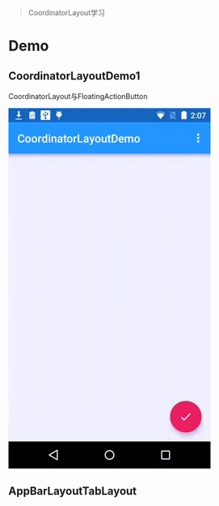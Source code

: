 > CoordinatorLayout学习

# Demo

## CoordinatorLayoutDemo1

CoordinatorLayout与FloatingActionButton

![](https://github.com/xyzhang/Resouces/blob/master/gif/ui/fab.gif?raw=true)

## AppBarLayoutTabLayout

